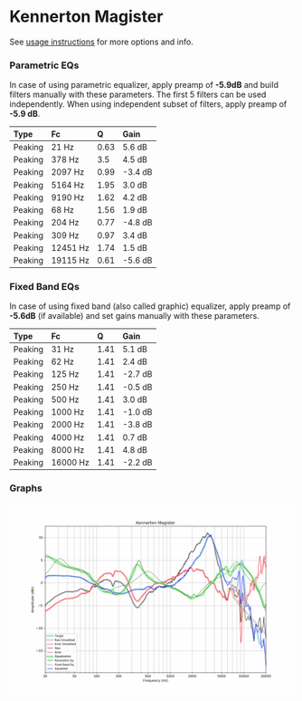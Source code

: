# Kennerton Magister
See [usage instructions](https://github.com/jaakkopasanen/AutoEq#usage) for more options and info.

### Parametric EQs
In case of using parametric equalizer, apply preamp of **-5.9dB** and build filters manually
with these parameters. The first 5 filters can be used independently.
When using independent subset of filters, apply preamp of **-5.9 dB**.

| Type    | Fc       |    Q | Gain    |
|:--------|:---------|:-----|:--------|
| Peaking | 21 Hz    | 0.63 | 5.6 dB  |
| Peaking | 378 Hz   | 3.5  | 4.5 dB  |
| Peaking | 2097 Hz  | 0.99 | -3.4 dB |
| Peaking | 5164 Hz  | 1.95 | 3.0 dB  |
| Peaking | 9190 Hz  | 1.62 | 4.2 dB  |
| Peaking | 68 Hz    | 1.56 | 1.9 dB  |
| Peaking | 204 Hz   | 0.77 | -4.8 dB |
| Peaking | 309 Hz   | 0.97 | 3.4 dB  |
| Peaking | 12451 Hz | 1.74 | 1.5 dB  |
| Peaking | 19115 Hz | 0.61 | -5.6 dB |

### Fixed Band EQs
In case of using fixed band (also called graphic) equalizer, apply preamp of **-5.6dB**
(if available) and set gains manually with these parameters.

| Type    | Fc       |    Q | Gain    |
|:--------|:---------|:-----|:--------|
| Peaking | 31 Hz    | 1.41 | 5.1 dB  |
| Peaking | 62 Hz    | 1.41 | 2.4 dB  |
| Peaking | 125 Hz   | 1.41 | -2.7 dB |
| Peaking | 250 Hz   | 1.41 | -0.5 dB |
| Peaking | 500 Hz   | 1.41 | 3.0 dB  |
| Peaking | 1000 Hz  | 1.41 | -1.0 dB |
| Peaking | 2000 Hz  | 1.41 | -3.8 dB |
| Peaking | 4000 Hz  | 1.41 | 0.7 dB  |
| Peaking | 8000 Hz  | 1.41 | 4.8 dB  |
| Peaking | 16000 Hz | 1.41 | -2.2 dB |

### Graphs
![](./Kennerton%20Magister.png)